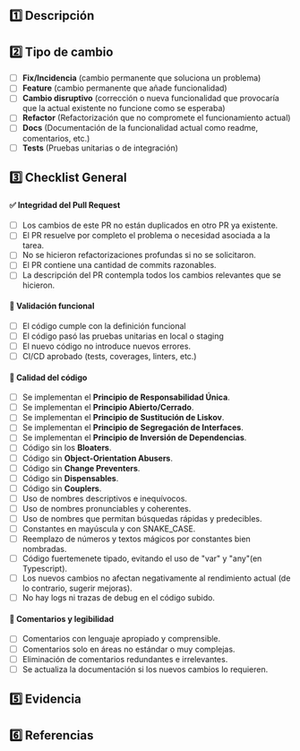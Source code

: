 ## 1️⃣ Descripción

<!-- ¿Qué se necesita y por qué? Describa con detalle los cambios que se hicieron. Si es necesario agregue comentarios, notas, etc.  -->

## 2️⃣ Tipo de cambio

<!-- Marca con "[X]" lo que creas relevante, y el resto bórralo -->

- [ ] **Fix/Incidencia** (cambio permanente que soluciona un problema)
- [ ] **Feature** (cambio permanente que añade funcionalidad)
- [ ] **Cambio disruptivo** (corrección o nueva funcionalidad que provocaría que la actual existente no funcione como se esperaba)
- [ ] **Refactor** (Refactorización que no compromete el funcionamiento actual)
- [ ] **Docs** (Documentación de la funcionalidad actual como readme, comentarios, etc.)
- [ ] **Tests** (Pruebas unitarias o de integración)

## 3️⃣ Checklist General

#### ✅ Integridad del Pull Request
- [ ] Los cambios de este PR no están duplicados en otro PR ya existente.
- [ ] El PR resuelve por completo el problema o necesidad asociada a la tarea.
- [ ] No se hicieron refactorizaciones profundas si no se solicitaron.
- [ ] El PR contiene una cantidad de commits razonables.
- [ ] La descripción del PR contempla todos los cambios relevantes que se hicieron.

#### 🧪 Validación funcional
- [ ] El código cumple con la definición funcional
- [ ] El código pasó las pruebas unitarias en local o staging
- [ ] El nuevo código no introduce nuevos errores.
- [ ] CI/CD aprobado (tests, coverages, linters, etc.)

#### 📐 Calidad del código
- [ ] Se implementan el **Principio de Responsabilidad Única**.
- [ ] Se implementan el **Principio Abierto/Cerrado**.
- [ ] Se implementan el **Principio de Sustitución de Liskov**.
- [ ] Se implementan el **Principio de Segregación de Interfaces**.
- [ ] Se implementan el **Principio de Inversión de Dependencias**.
- [ ] Código sin los **Bloaters**.
- [ ] Código sin **Object-Orientation Abusers**.
- [ ] Código sin **Change Preventers**.
- [ ] Código sin **Dispensables**.
- [ ] Código sin **Couplers**.
- [ ] Uso de nombres descriptivos e inequívocos.
- [ ] Uso de nombres pronunciables y coherentes.
- [ ] Uso de nombres que permitan búsquedas rápidas y predecibles.
- [ ] Constantes en mayúscula y con SNAKE_CASE.
- [ ] Reemplazo de números y textos mágicos por constantes bien nombradas.
- [ ] Código fuertemenete tipado, evitando el uso de "var" y "any"(en Typescript).
- [ ] Los nuevos cambios no afectan negativamente al rendimiento actual (de lo contrario, sugerir mejoras).
- [ ] No hay logs ni trazas de debug en el código subido.

#### 💬 Comentarios y legibilidad
- [ ] Comentarios con lenguaje apropiado y comprensible.
- [ ] Comentarios solo en áreas no estándar o muy complejas.
- [ ] Eliminación de comentarios redundantes e irrelevantes.
- [ ] Se actualiza la documentación si los nuevos cambios lo requieren.

## 5️⃣ Evidencia

<!-- Subir capturas de pantalla, logs de ejecución exitosa, resultados de pruebas manuales o automáticas -->

## 6️⃣ Referencias

<!-- Link de la historia de usuario o tarea relacionada -->
